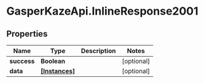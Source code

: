# GasperKazeApi.InlineResponse2001

## Properties

Name | Type | Description | Notes
------------ | ------------- | ------------- | -------------
**success** | **Boolean** |  | [optional] 
**data** | [**[Instances]**](Instances.md) |  | [optional] 


